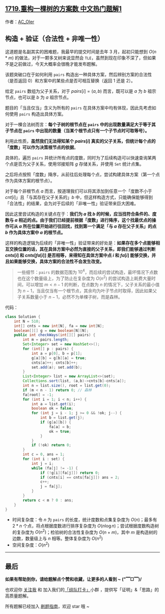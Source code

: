 ## [1719.重构一棵树的方案数 中文热门题解1](https://leetcode.cn/problems/number-of-ways-to-reconstruct-a-tree/solutions/100000/gong-shui-san-xie-gou-zao-yan-zheng-he-f-q6fc)

作者：[AC_OIer](https://leetcode.cn/u/AC_OIer)
## 构造 + 验证（合法性 + 非唯一性）

这道题是名副其实的困难题，我最早的提交时间是去年 $3$ 月，起初只能想到 $O(n * m)$ 的做法，对于一颗多叉树来说显然会 `TLE`，虽然到现在印象不深了，但如果不是之前做过，今天大概率会很晚才能发布题解。

该题突破口在于如何利用 `pairs` 构造出一种具体方案，然后辨别方案的合法性（是否返回 $0$）和方案中的某些点是否可相互替换（返回 $1$ 还是 $2$）。

给定 `pairs` 数组为父子关系，对于 $pairs[i] = (a,b)$ 而言，既可以是 $a$ 为 $b$ 祖宗节点，也可以是 $b$ 为 $a$ 祖宗节点。

题目的「当且仅当」含义为所有的 `pairs` 在具体方案中均有体现，因此先考虑如何使用 `pairs` 构造出具体方案。

对于一棵合法树而言：**每个子树的根节点在 `pairs` 中的出现数量满足大于等于其子节点在 `pairs` 中出现的数量（当某个根节点只有一个子节点时可取等号）。**

利用此性质，**虽然我们无法得知某个 $pairs[i]$ 真实的父子关系，但统计每个点的「度数」可以作为决策根节点的依据**。

具体的，遍历 `pairs` 并统计所有点的度数，同时为了后续构造可以快速查询某两个点是否为父子关系，使用邻接矩阵 $g$ 存储关系，并使用 `Set` 统计点集。

之后将点按照「度数」降序，从前往后处理每个点，尝试构建具体方案（第一个点作为具体方案的根节点）。

对于每个非根节点 $a$ 而言，按道理我们可以将其添加到任意一个「度数不小于 $cnt[i]$」且「与其存在父子关系的」$b$ 中，但这样构造方式，只能确保能够得到「合法性」的结果，会为对于后续的「非唯一性」验证带来巨大困难。

因此这里尝试构造的关键点在于：**我们为 $a$ 找 $b$ 的时候，应当找符合条件的、度数与 $a$ 相近的点。由于我们已经提前根据「度数」进行降序，这个找最优点的操作可从 $a$ 所在位置开始进行往回找，找到第一个满足「与 $a$ 存在父子关系」的点 $b$ 作为具体方案中 $a$ 的根节点。**

这样的构造逻辑为后续的「非唯一性」验证带来的好处是：**如果存在多个点能够相互交换位置的话，其在具体方案中必然为直接的父子关系，即我们能够通过判断 $cnts[i]$ 和 $cnts[fa[i]]$ 是否相等，来得知在具体方案中点 $i$ 和 $fa[i]$ 能够交换，并且如果能够交换，具体方案的合法性不会发生改变。**

> 一些细节：`pairs` 的数据范围为 $10^4$，而后续的尝试构造，最坏情况下点数也在这个数量级上，为了防止在复杂度为 $O(n^2)$ 的尝试构造上耗费大量时间，可以增加 $m < n - 1$ 的判断，在点数为 $n$ 的情况下，父子关系的最小值为 $n - 1$，当且仅当有一个根节点，其余均为叶子节点时取得，因此如果父子关系数量小于 $n - 1$，必然不为单棵子树，而是森林。

代码：
```Java []
class Solution {
    int N = 510;
    int[] cnts = new int[N], fa = new int[N];
    boolean[][] g = new boolean[N][N];
    public int checkWays(int[][] pairs) {
        int m = pairs.length;
        Set<Integer> set = new HashSet<>();
        for (int[] p : pairs) {
            int a = p[0], b = p[1];
            g[a][b] = g[b][a] = true;
            cnts[a]++; cnts[b]++;
            set.add(a); set.add(b);
        }
        List<Integer> list = new ArrayList<>(set);
        Collections.sort(list, (a,b)->cnts[b]-cnts[a]);
        int n = list.size(), root = list.get(0);
        if (m < n - 1) return 0; // 森林
        fa[root] = -1;
        for (int i = 1; i < n; i++) {
            int a = list.get(i);
            boolean ok = false;
            for (int j = i - 1; j >= 0 && !ok; j--) {
                int b = list.get(j);
                if (g[a][b]) {
                    fa[a] = b;
                    ok = true;
                }
            }
            if (!ok) return 0;
        }
        int c = 0, ans = 1;
        for (int i : set) {
            int j = i;
            while (fa[j] != -1) {
                if (!g[i][fa[j]]) return 0;
                if (cnts[i] == cnts[fa[j]]) ans = 2;
                c++;
                j = fa[j];
            }
        }
        return c < m ? 0 : ans;
    }
}
```
* 时间复杂度：令 $n$ 为 `pairs` 的长度，统计度数和点集复杂度为 $O(n)$；最多有 $2 * n$ 个点，将点根据度数进行排序复杂度为 $O(n\log{n})$；尝试根据度数构造树的复杂度为 $O(n^2)$；检验树的合法性复杂度为 $O(n + m)$，其中 $m$ 是构造树的边数，数量级上与 $n$ 相等。整体复杂度为 $O(n^2)$
* 空间复杂度：$O(n^2)$

---

## 最后

**如果有帮助到你，请给题解点个赞和收藏，让更多的人看到 ~ ("▔□▔)/**

也欢迎你 [关注我](https://oscimg.oschina.net/oscnet/up-19688dc1af05cf8bdea43b2a863038ab9e5.png) 和 加入我们的[「组队打卡」](https://leetcode-cn.com/u/ac_oier/)小群 ，提供写「证明」&「思路」的高质量题解。

所有题解已经加入 [刷题指南](https://github.com/SharingSource/LogicStack-LeetCode/wiki)，欢迎 star 哦 ~